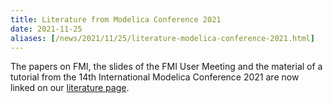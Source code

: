 ```yaml
---
title: Literature from Modelica Conference 2021 
date: 2021-11-25
aliases: [/news/2021/11/25/literature-modelica-conference-2021.html]
---
```


The papers on FMI, the slides of the FMI User Meeting and the material of a tutorial from the 14th International Modelica Conference 2021 are now linked on our [literature page](/literature/).
